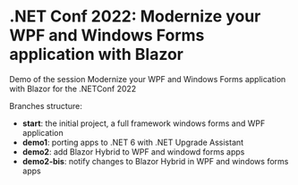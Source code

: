 # .NET Conf 2022: Modernize your WPF and Windows Forms application with Blazor

Demo of the session Modernize your WPF and Windows Forms application with Blazor for the .NETConf 2022

Branches structure:

- **start**: the initial project, a full framework windows forms and WPF application
- **demo1**: porting apps to .NET 6 with .NET Upgrade Assistant
- **demo2**: add Blazor Hybrid to WPF and windowd forms apps
- **demo2-bis**: notify changes to Blazor Hybrid in WPF and windows forms apps
